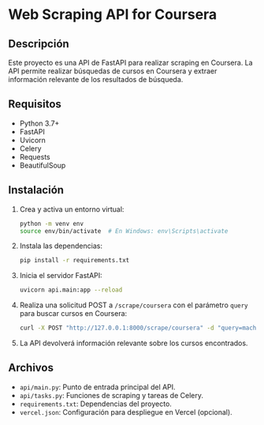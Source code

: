 # Web Scraping API for Coursera

## Descripción

Este proyecto es una API de FastAPI para realizar scraping en Coursera. La API permite realizar búsquedas de cursos en Coursera y extraer información relevante de los resultados de búsqueda.

## Requisitos

- Python 3.7+
- FastAPI
- Uvicorn
- Celery
- Requests
- BeautifulSoup

## Instalación

1. Crea y activa un entorno virtual:

    ```bash
    python -m venv env
    source env/bin/activate  # En Windows: env\Scripts\activate
    ```

2. Instala las dependencias:

    ```bash
    pip install -r requirements.txt
    ```
3. Inicia el servidor FastAPI:

    ```bash
    uvicorn api.main:app --reload
    ```

4. Realiza una solicitud POST a `/scrape/coursera` con el parámetro `query` para buscar cursos en Coursera:

    ```bash
    curl -X POST "http://127.0.0.1:8000/scrape/coursera" -d "query=machine+learning"
    ```

5. La API devolverá información relevante sobre los cursos encontrados.

## Archivos

- `api/main.py`: Punto de entrada principal del API.
- `api/tasks.py`: Funciones de scraping y tareas de Celery.
- `requirements.txt`: Dependencias del proyecto.
- `vercel.json`: Configuración para despliegue en Vercel (opcional).

